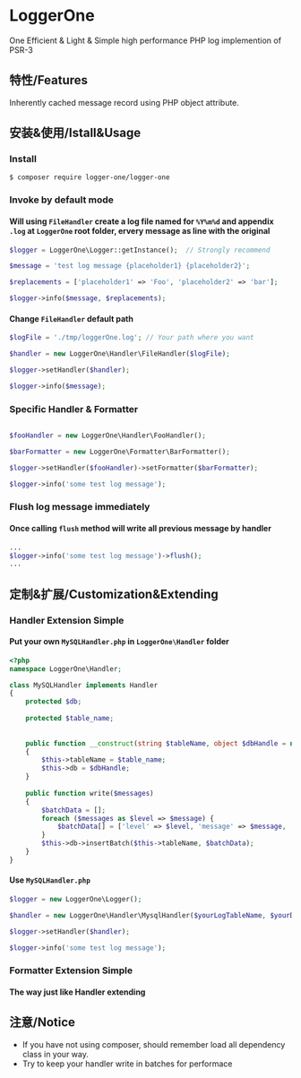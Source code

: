 # LoggerOne
One Efficient & Light & Simple high performance PHP log implemention of PSR-3

## 特性/Features
Inherently cached message record using PHP object attribute.

## 安装&使用/Istall&Usage
### Install

```shell
$ composer require logger-one/logger-one
```

### Invoke by default mode 
#### Will using `FileHandler` create a log file named for `%Y%m%d` and appendix `.log` at `LoggerOne` root folder, ervery message as line with the original

```php
$logger = LoggerOne\Logger::getInstance();  // Strongly recommend

$message = 'test log message {placeholder1} {placeholder2}';

$replacements = ['placeholder1' => 'Foo', 'placeholder2' => 'bar'];

$logger->info($message, $replacements);
```
#### Change `FileHandler` default path

```php
$logFile = './tmp/loggerOne.log'; // Your path where you want

$handler = new LoggerOne\Handler\FileHandler($logFile);

$logger->setHandler($handler);

$logger->info($message);
```

### Specific Handler & Formatter

```php

$fooHandler = new LoggerOne\Handler\FooHandler();

$barFormatter = new LoggerOne\Formatter\BarFormatter();

$logger->setHandler($fooHandler)->setFormatter($barFormatter);

$logger->info('some test log message');
```

### Flush log message immediately
#### Once calling `flush` method will write all previous message by handler

```php
...
$logger->info('some test log message')->flush();
...
```

## 定制&扩展/Customization&Extending

### Handler Extension Simple
#### Put your own `MySQLHandler.php` in `LoggerOne\Handler` folder 

```php
<?php
namespace LoggerOne\Handler;

class MySQLHandler implements Handler
{
    protected $db;
    
    protected $table_name;
    
    
    public function __construct(string $tableName, object $dbHandle = null)
    {
        $this->tableName = $table_name;
        $this->db = $dbHandle;
    }
    
    public function write($messages)
    {
        $batchData = [];
        foreach ($messages as $level => $message) {
            $batchData[] = ['level' => $level, 'message' => $message, 'created' => time()];
        }
        $this->db->insertBatch($this->tableName, $batchData);
    }
}
```

#### Use `MySQLHandler.php`

```php
$logger = new LoggerOne\Logger();

$handler = new LoggerOne\Handler\MysqlHandler($yourLogTableName, $yourDbHandle);

$logger->setHandler($handler);

$logger->info('some test log message');
```

### Formatter Extension Simple
#### The way just like Handler extending

## 注意/Notice
- If you have not using composer, should remember load all dependency class in your way.
- Try to keep your handler write in batches for performace
